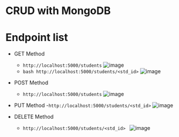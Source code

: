 # CRUD with MongoDB

# Endpoint list
- GET Method
  - ``` http://localhost:5000/students ```
    ![image](https://github.com/ikkyuuq/CRUD_MongoDB/assets/67925388/716d38a2-0a82-452d-8cbc-9161034093b5)
  - ``` bash http://localhost:5000/students/<std_id> ```
    ![image](https://github.com/ikkyuuq/CRUD_MongoDB/assets/67925388/3d898150-5c25-4599-9d99-3e9d738777d5)

- POST Method
  - ``` http://localhost:5000/students ```
    ![image](https://github.com/ikkyuuq/CRUD_MongoDB/assets/67925388/47f9e497-958c-49e4-8612-4c72bdc98bb3)

- PUT Method
  -``` http://localhost:5000/students/<std_id> ```
    ![image](https://github.com/ikkyuuq/CRUD_MongoDB/assets/67925388/88cf7bb4-ca06-4baa-9cb8-290b1c2f3a90)

- DELETE Method
  - ``` http://localhost:5000/students/<std_id>  ```
    ![image](https://github.com/ikkyuuq/CRUD_MongoDB/assets/67925388/1f4fc0d7-5d6a-4bf1-916c-599b58be1260)
